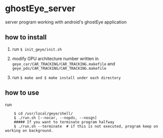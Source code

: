 # ghostEye_server

server program working with android's ghostEye application
##  how to install 
1. run `$ init_geye/init.sh`

2. modify GPU architecture number written in `geye_car/CAR_TRACKING/CAR_TRACKING.makefile` and `geye_pds/CAR_TRACKING/CAR_TRACKING.makefile`

3. run `$ make and $ make install under each directory`

## how to use 
run 
```
    $ cd /usr/local/geye/shell/ 
    $ ./run.sh [--nocar, --nopds, --nosgn]
    ##### If you want to terminate program halfway
    $ ./run.sh --terminate  # if this is not executed, program keep on working on background.
```